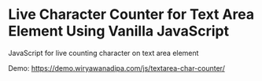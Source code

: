 # Live Character Counter for Text Area Element Using Vanilla JavaScript
JavaScript for live counting character on text area element

Demo: https://demo.wiryawanadipa.com/js/textarea-char-counter/
